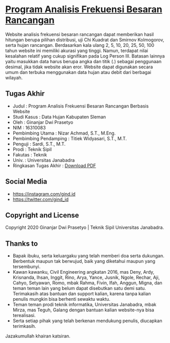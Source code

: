 # [Program Analisis Frekuensi Besaran Rancangan](https://analisis-frekuensi.thedev.pp.ua/)

Website analisis frekuensi besaran rancangan dapat memberikan hasil hitungan berupa pilihan distribusi, uji Chi Kuadrat dan Smirnov Kolmogorov, serta hujan rancangan. Berdasarkan kala ulang 2, 5, 10, 20, 25, 50, 100 tahun website ini memiliki akurasi yang tinggi. Namun, terdapat nilai kesalahan relatif yang cukup signifikan pada Log Person III. Batasan lainnya yaitu masukkan data harus berupa angka dan titik (.) sebagai penggunaan desimal, jika tidak website akan eror. Website dapat digunakan secara umum dan terbuka menggunakan data hujan atau debit dari berbagai wilayah.

## Tugas Akhir

* Judul       : Program Analisis Frekuensi Besaran Rancangan Berbasis Website
* Studi Kasus : Data Hujan Kabupaten Sleman
* Oleh        : Ginanjar Dwi Prasetyo
* NIM         : 16310083
* Pembimbing Utama  : Nizar Achmad, S.T., M.Eng.
* Pembimbing Pendamping : Titiek Widyasari, S.T., M.T.
* Penguji     : Sardi, S.T., M.T.
* Prodi       : Teknik Sipil
* Fakutas     : Teknik
* Univ.       : Universitas Janabadra
* Ringkasan Tugas Akhir      : [Download PDF](https://analisis-frekuensi.thedev.pp.ua/#)

## Social Media

* <https://instagram.com/gind.id>
* <https://twitter.com/gind_id>

## Copyright and License

Copyright 2020 Ginanjar Dwi Prasetyo | Teknik Sipil Universitas Janabadra.

## Thanks to

* Bapak ibuku, serta keluargaku yang telah memberi doa serta dukungan. Berbentuk maupun tak berwujud, baik yang  diketahui maupun yang tersembunyi.
* Kawan kawanku, Civil Engineering angkatan 2016, mas Deny, Ardy, Krisnanda, Ihsan, Inggit, Rino, Arya, Yance, Jusnik, Ngole, Rechar, Aji, Cahyo, Setyawan, Romo, mbak Rahma, Fivin, Ifah, Anggun, Migna, dan teman teman lain yang belum dapat disebutkan satu demi satu. Terimakasih atas bantuan dan support kalian, karena tanpa kalian penulis mungkin bisa berhenti sewaktu waktu.
* Teman teman prodi teknik informatika, Universitas Janabadra, mbak Mirza, mas Teguh, Galang dengan bantuan kalian website-nya bisa terealisasi.
* Serta setiap pihak yang telah berkenan mendukung penulis, diucapkan terimkasih.

Jazakumullah khairan katsiran.
